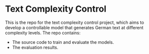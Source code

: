 # Text Complexity Control
This is the repo for the text complexity control project, which aims to develop a controllable model that generates German text at different complexity levels. The repo contains:

- The source code to train and evaluate the models.
- The evaluation results.